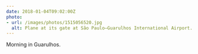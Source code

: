 ```yaml
---
date: 2018-01-04T09:02:00Z
photo:
- url: /images/photos/1515056520.jpg
  alt: Plane at its gate at São Paulo–Guarulhos International Airport.
---
```

Morning in Guarulhos.
